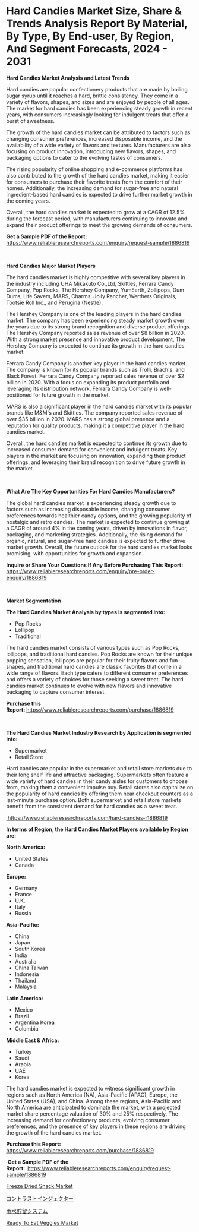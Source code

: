 <p><h1>Hard Candies Market Size, Share & Trends Analysis Report By Material, By Type, By End-user, By Region, And Segment Forecasts, 2024 - 2031</h1></p><p><strong>Hard Candies Market Analysis and Latest Trends</strong></p>
<p><p>Hard candies are popular confectionery products that are made by boiling sugar syrup until it reaches a hard, brittle consistency. They come in a variety of flavors, shapes, and sizes and are enjoyed by people of all ages. The market for hard candies has been experiencing steady growth in recent years, with consumers increasingly looking for indulgent treats that offer a burst of sweetness.</p><p>The growth of the hard candies market can be attributed to factors such as changing consumer preferences, increased disposable income, and the availability of a wide variety of flavors and textures. Manufacturers are also focusing on product innovation, introducing new flavors, shapes, and packaging options to cater to the evolving tastes of consumers.</p><p>The rising popularity of online shopping and e-commerce platforms has also contributed to the growth of the hard candies market, making it easier for consumers to purchase their favorite treats from the comfort of their homes. Additionally, the increasing demand for sugar-free and natural ingredient-based hard candies is expected to drive further market growth in the coming years.</p><p>Overall, the hard candies market is expected to grow at a CAGR of 12.5% during the forecast period, with manufacturers continuing to innovate and expand their product offerings to meet the growing demands of consumers.</p></p>
<p><strong>Get a Sample PDF of the Report:&nbsp;</strong> <a href="https://www.reliableresearchreports.com/enquiry/request-sample/1886819">https://www.reliableresearchreports.com/enquiry/request-sample/1886819</a></p>
<p>&nbsp;</p>
<p><strong>Hard Candies Major Market Players</strong></p>
<p><p>The hard candies market is highly competitive with several key players in the industry including UHA Mikakuto Co.,Ltd, Skittles, Ferrara Candy Company, Pop Rocks, The Hershey Company, YumEarth, Zollipops, Dum Dums, Life Savers, MARS, Charms, Jolly Rancher, Werthers Originals, Tootsie Roll Inc., and Perugina (Nestle).</p><p>The Hershey Company is one of the leading players in the hard candies market. The company has been experiencing steady market growth over the years due to its strong brand recognition and diverse product offerings. The Hershey Company reported sales revenue of over $8 billion in 2020. With a strong market presence and innovative product development, The Hershey Company is expected to continue its growth in the hard candies market.</p><p>Ferrara Candy Company is another key player in the hard candies market. The company is known for its popular brands such as Trolli, Brach's, and Black Forest. Ferrara Candy Company reported sales revenue of over $2 billion in 2020. With a focus on expanding its product portfolio and leveraging its distribution network, Ferrara Candy Company is well-positioned for future growth in the market.</p><p>MARS is also a significant player in the hard candies market with its popular brands like M&M's and Skittles. The company reported sales revenue of over $35 billion in 2020. MARS has a strong global presence and a reputation for quality products, making it a competitive player in the hard candies market.</p><p>Overall, the hard candies market is expected to continue its growth due to increased consumer demand for convenient and indulgent treats. Key players in the market are focusing on innovation, expanding their product offerings, and leveraging their brand recognition to drive future growth in the market.</p></p>
<p>&nbsp;</p>
<p><strong>What Are The Key Opportunities For Hard Candies Manufacturers?</strong></p>
<p><p>The global hard candies market is experiencing steady growth due to factors such as increasing disposable income, changing consumer preferences towards healthier candy options, and the growing popularity of nostalgic and retro candies. The market is expected to continue growing at a CAGR of around 4% in the coming years, driven by innovations in flavor, packaging, and marketing strategies. Additionally, the rising demand for organic, natural, and sugar-free hard candies is expected to further drive market growth. Overall, the future outlook for the hard candies market looks promising, with opportunities for growth and expansion.</p></p>
<p><strong>Inquire or Share Your Questions If Any Before Purchasing This Report:</strong> <a href="https://www.reliableresearchreports.com/enquiry/pre-order-enquiry/1886819">https://www.reliableresearchreports.com/enquiry/pre-order-enquiry/1886819</a></p>
<p>&nbsp;</p>
<p><strong>Market Segmentation</strong></p>
<p><strong>The Hard Candies Market Analysis by types is segmented into:</strong></p>
<p><ul><li>Pop Rocks</li><li>Lollipop</li><li>Traditional</li></ul></p>
<p><p>The hard candies market consists of various types such as Pop Rocks, lollipops, and traditional hard candies. Pop Rocks are known for their unique popping sensation, lollipops are popular for their fruity flavors and fun shapes, and traditional hard candies are classic favorites that come in a wide range of flavors. Each type caters to different consumer preferences and offers a variety of choices for those seeking a sweet treat. The hard candies market continues to evolve with new flavors and innovative packaging to capture consumer interest.</p></p>
<p><strong>Purchase this Report:&nbsp;</strong><a href="https://www.reliableresearchreports.com/purchase/1886819">https://www.reliableresearchreports.com/purchase/1886819</a></p>
<p>&nbsp;</p>
<p><strong>The Hard Candies Market Industry Research by Application is segmented into:</strong></p>
<p><ul><li>Supermarket</li><li>Retail Store</li></ul></p>
<p><p>Hard candies are popular in the supermarket and retail store markets due to their long shelf life and attractive packaging. Supermarkets often feature a wide variety of hard candies in their candy aisles for customers to choose from, making them a convenient impulse buy. Retail stores also capitalize on the popularity of hard candies by offering them near checkout counters as a last-minute purchase option. Both supermarket and retail store markets benefit from the consistent demand for hard candies as a sweet treat.</p></p>
<p><a href="https://www.reliableresearchreports.com/hard-candies-r1886819">&nbsp;https://www.reliableresearchreports.com/hard-candies-r1886819</a></p>
<p><strong>In terms of Region, the Hard Candies Market Players available by Region are:</strong></p>
<p>
    <p> <strong> North America: </strong>
        <ul>
            <li>United States</li>
            <li>Canada</li>
        </ul>
        </p> 
    <p> <strong> Europe: </strong>
        <ul>
            <li>Germany</li>
            <li>France</li>
            <li>U.K.</li>
            <li>Italy</li>
            <li>Russia</li>
        </ul>
        </p> 
    <p> <strong> Asia-Pacific: </strong>
        <ul>
            <li>China</li>
            <li>Japan</li>
            <li>South Korea</li>
            <li>India</li>
            <li>Australia</li>
            <li>China Taiwan</li>
            <li>Indonesia</li>
            <li>Thailand</li>
            <li>Malaysia</li>
        </ul>
        </p> 
    <p> <strong> Latin America: </strong>
        <ul>
            <li>Mexico</li>
            <li>Brazil</li>
            <li>Argentina Korea</li>
            <li>Colombia</li>
        </ul>
        </p> 
    <p> <strong> Middle East & Africa: </strong>
        <ul>
            <li>Turkey</li>
            <li>Saudi</li>
            <li>Arabia</li>
            <li>UAE</li>
            <li>Korea</li>
        </ul>
    </p>
    </p>
<p><p>The hard candies market is expected to witness significant growth in regions such as North America (NA), Asia-Pacific (APAC), Europe, the United States (USA), and China. Among these regions, Asia-Pacific and North America are anticipated to dominate the market, with a projected market share percentage valuation of 30% and 25% respectively. The increasing demand for confectionery products, evolving consumer preferences, and the presence of key players in these regions are driving the growth of the hard candies market.</p></p>
<p><strong>Purchase this Report: </strong><a href="https://www.reliableresearchreports.com/purchase/1886819">https://www.reliableresearchreports.com/purchase/1886819</a></p>
<p>&nbsp;<strong>Get a Sample PDF of the Report:&nbsp;&nbsp;</strong><a href="https://www.reliableresearchreports.com/enquiry/request-sample/1886819">https://www.reliableresearchreports.com/enquiry/request-sample/1886819</a></p>
<p><strong></strong></p>
<p><p><a href="https://github.com/julyju69/Market-Research-Report-List-2/blob/main/freeze-dried-snack-market.md">Freeze Dried Snack Market</a></p><p><a href="https://github.com/bevdtkn4419963/Market-Research-Report-List-1/blob/main/516680118162.md">コントラストインジェクター</a></p><p><a href="https://github.com/lababdou/Market-Research-Report-List-3/blob/main/711306518161.md">雨水貯留システム</a></p><p><a href="https://github.com/nathandecarvalho/Market-Research-Report-List-2/blob/main/ready-to-eat-veggies-market.md">Ready To Eat Veggies Market</a></p></p>